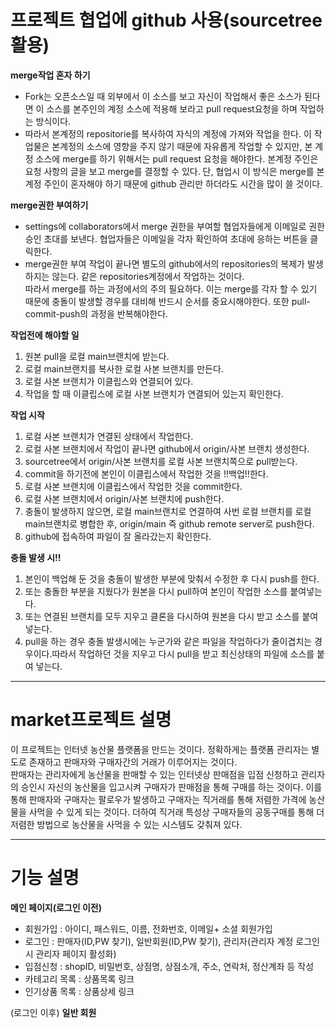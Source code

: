 

# 프로젝트 협업에 github 사용(sourcetree활용)  
**merge작업 혼자 하기**
 * Fork는 오픈소스일 때 외부에서 이 소스를 보고 자신이 작업해서 좋은 소스가 된다면 이 소스를 본주인의 계정 소스에 적용해 보라고 pull request요청을 하며 작업하는 방식이다.
 * 따라서 본계정의 repositorie를 복사하여 자식의 계정에 가져와 작업을 한다. 이 작업물은 본계정의 소스에 영향을 주지 않기 때문에 자유롭게 작업할 수 있지만, 본 계정 소스에 merge를 하기 위해서는 pull request 요청을 해야한다. 본계정 주인은 요청 사항의 글을 보고 merge를 결정할 수 있다. 단, 협업시 이 방식은 merge를 본계정 주인이 혼자해야 하기 때문에 github 관리만 하더라도 시간을 많이 쓸 것이다.

**merge권한 부여하기**
 * settings에 collaborators에서 merge 권한을 부여할 협업자들에게 이메일로 권한 승인 초대를 보낸다. 협업자들은 이메일을 각자 확인하여 초대에 응하는 버튼을 클릭한다.
 * merge권한 부여 작업이 끝나면 별도의 github에서의 repositories의 복제가 발생하지는 않는다. 같은 repositories계정에서 작업하는 것이다.  
  따라서 merge를 하는 과정에서의 주의 필요하다. 이는 merge를 각자 할 수 있기 때문에 충돌이 발생할 경우를 대비해 반드시 순서를 중요시해야한다. 또한 pull-commit-push의 과정을 반복해야한다.

**작업전에 해야할 일**
1. 원본 pull을 로컬 main브랜치에 받는다.
2. 로컬 main브랜치를 복사한 로컬 사본 브랜치를 만든다.
3. 로컬 사본 브랜치가 이클립스와 연결되어 있다.
4. 작업을 할 때 이클립스에 로컬 사본 브랜치가 연결되어 있는지 확인한다.  

**작업 시작**  
1. 로컬 사본 브랜치가 연결된 상태에서 작업한다.  
2. 로컬 사본 브랜치에서 작업이 끝나면 github에서 origin/사본 브랜치 생성한다.  
3. sourcetree에서 origin/사본 브랜치를 로컬 사본 브랜치쪽으로 pull받는다.  
4. commit을 하기전에 본인이 이클립스에서 작업한 것을 !!백업!!한다.  
5. 로컬 사본 브랜치에 이클립스에서 작업한 것을 commit한다.  
6. 로컬 사본 브랜치에서 origin/사본 브랜치에 push한다.  
7. 충돌이 발생하지 않으면, 로컬 main브랜치로 연결하여 사번 로컬 브랜치를 로컬 main브랜치로 병합한 후, origin/main 즉 github remote server로 push한다.  
8. github에 접속하여 파일이 잘 올라갔는지 확인한다.  

**충돌 발생 시!!**
1. 본인이 백업해 둔 것을 충돌이 발생한 부분에 맞춰서 수정한 후 다시 push를 한다.
2. 또는 충돌한 부분을 지웠다가 원본을 다시 pull하여 본인이 작업한 소스를 붙여넣는다.
3. 또는 연결된 브랜치를 모두 지우고 클론을 다시하여 원본을 다시 받고 소스를 붙여넣는다.
4. pull을 하는 경우 충돌 발생시에는 누군가와 같은 파일을 작업하다가 줄이겹치는 경우이다.따라서 작업하던 것을 지우고 다시 pull을 받고 최신상태의 파일에 소스를 붙여 넣는다.
 
---------------------------------------------------------------------------------------------------

# market프로젝트 설명

이 프로젝트는 인터넷 농산물 플랫폼을 만드는 것이다. 정확하게는 플랫폼 관리자는 별도로 존재하고 판매자와 구매자간의 거래가 이루어지는 것이다.  
판매자는 관리자에게 농산물을 판매할 수 있는 인터넷상 판매점을 입점 신청하고 관리자의 승인시 자신의 농산물을 입고시켜 구매자가 판매점을 통해 구매를 하는 것이다. 이를 통해 판매자와 구매자는 팔로우가 발생하고 구매자는 직거래를 통해 저렴한 가격에 농산물을 사먹을 수 있게 되는 것이다. 더하여 직거래 특성상 구매자들의 공동구매를 통해 더 저렴한 방법으로 농산물을 사먹을 수 있는 시스템도 갖춰져 있다.

---------------------------------------------------------------------------------------------------

# 기능 설명

**메인 페이지(로그인 이전)**  
  * 회원가입 : 아이디, 패스워드, 이름, 전화번호, 이메일+ 소셜 회원가입
  * 로그인 : 판매자(ID,PW 찾기), 일반회원(ID,PW 찾기), 관리자(관리자 계정 로그인시 관리자 페이지 활성화)
  * 입점신청 : shopID, 비밀번호, 상점명, 상점소개, 주소, 연락처, 정산계좌 등 작성
  * 카테고리 목록 : 상품목록 링크
  * 인기상품 목록 : 상품상세 링크

(로그인 이후)
**일반 회원**  
